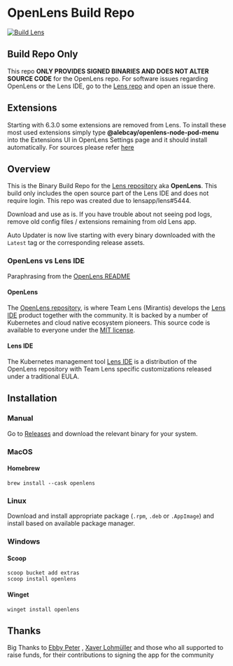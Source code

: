 # OpenLens Build Repo

[![Build Lens](https://github.com/Srokap/OpenLens/actions/workflows/main.yml/badge.svg)](https://github.com/Srokap/OpenLens/actions/workflows/main.yml)

##  Build Repo Only
This repo **ONLY PROVIDES SIGNED BINARIES AND DOES NOT ALTER SOURCE CODE** for the OpenLens repo. For software issues regarding OpenLens or the Lens IDE, go to the [Lens repo](https://github.com/lensapp/lens/issues) and open an issue there.

## Extensions

Starting with 6.3.0 some extensions are removed from Lens. To install these most used extensions simply type **@alebcay/openlens-node-pod-menu** into the Extensions UI in OpenLens Settings page and it should install automatically.
For sources please refer [here](https://www.npmjs.com/package/@alebcay/openlens-node-pod-menu)

## Overview

This is the Binary Build Repo for the [Lens repository](https://github.com/lensapp/lens.git) aka **OpenLens**. This build only includes the open source part of the Lens IDE and does not require login. This repo was created due to lensapp/lens#5444.

Download and use as is. If you have trouble about not seeing pod logs, remove old config files / extensions remaining from old Lens app.

Auto Updater is now live starting with every binary downloaded with the `Latest` tag or the corresponding release assets.

### OpenLens vs Lens IDE
Paraphrasing from the [OpenLens README](https://github.com/lensapp/lens#readme)

#### OpenLens
The [OpenLens repository](https://github.com/lensapp/lens.git), is where Team Lens (Mirantis) develops the [Lens IDE](https://k8slens.dev/) product together with the community. It is backed by a number of Kubernetes and cloud native ecosystem pioneers. This source code is available to everyone under the [MIT license](https://github.com/lensapp/lens/blob/master/LICENSE).

#### Lens IDE
The Kubernetes management tool [Lens IDE](https://k8slens.dev/) is a distribution of the OpenLens repository with Team Lens specific customizations released under a traditional EULA.

## Installation

### Manual
Go to [Releases](https://github.com/MuhammedKalkan/OpenLens/releases) and download the relevant binary for your system.

### MacOS
#### Homebrew
```
brew install --cask openlens
```

### Linux
Download and install appropriate package
(`.rpm`, `.deb` or `.AppImage`)
and install based on available package manager.

### Windows

#### Scoop
```
scoop bucket add extras
scoop install openlens
```
#### Winget
```
winget install openlens
```


## Thanks
Big Thanks to
[Ebby Peter](https://github.com/ebbypeter)
,
[Xaver Lohmüller](https://github.com/xavierLowmiller)
and those who all supported to raise funds, for their contributions to signing the app for the community
